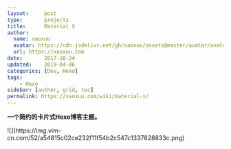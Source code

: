 ```yaml
---
layout:     post
type:       projects
title:      Material X
author:
  name: xaoxuu
  avatar: https://cdn.jsdelivr.net/gh/xaoxuu/assets@master/avatar/avatar.png
  url: https://xaoxuu.com
date:       2017-10-24
updated:    2019-04-06
categories: [Dev, Hexo]
tags:
    - Hexo
sidebar: [author, grid, toc]
permalink: https://xaoxuu.com/wiki/material-x/
---
```


**一个简约的卡片式Hexo博客主题。**

<fancybox>
![](https://img.vim-cn.com/52/a54815c02ce232f11f54b2c547c1337828833c.png)
</fancybox>


<!--more-->
